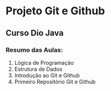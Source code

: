 # Projeto Git e Github
## Curso Dio Java

### Resumo das Aulas:

1. Lógica de Programação
2. Estrutura de Dados
3. Introdução ao Git e Github
4. Primeiro Repositório Git e Github

